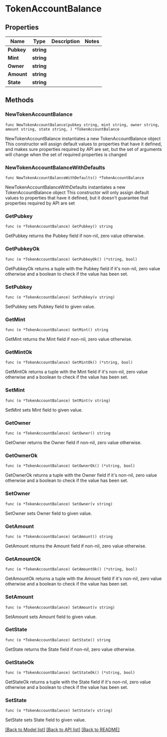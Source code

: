 # TokenAccountBalance

## Properties

Name | Type | Description | Notes
------------ | ------------- | ------------- | -------------
**Pubkey** | **string** |  | 
**Mint** | **string** |  | 
**Owner** | **string** |  | 
**Amount** | **string** |  | 
**State** | **string** |  | 

## Methods

### NewTokenAccountBalance

`func NewTokenAccountBalance(pubkey string, mint string, owner string, amount string, state string, ) *TokenAccountBalance`

NewTokenAccountBalance instantiates a new TokenAccountBalance object
This constructor will assign default values to properties that have it defined,
and makes sure properties required by API are set, but the set of arguments
will change when the set of required properties is changed

### NewTokenAccountBalanceWithDefaults

`func NewTokenAccountBalanceWithDefaults() *TokenAccountBalance`

NewTokenAccountBalanceWithDefaults instantiates a new TokenAccountBalance object
This constructor will only assign default values to properties that have it defined,
but it doesn't guarantee that properties required by API are set

### GetPubkey

`func (o *TokenAccountBalance) GetPubkey() string`

GetPubkey returns the Pubkey field if non-nil, zero value otherwise.

### GetPubkeyOk

`func (o *TokenAccountBalance) GetPubkeyOk() (*string, bool)`

GetPubkeyOk returns a tuple with the Pubkey field if it's non-nil, zero value otherwise
and a boolean to check if the value has been set.

### SetPubkey

`func (o *TokenAccountBalance) SetPubkey(v string)`

SetPubkey sets Pubkey field to given value.


### GetMint

`func (o *TokenAccountBalance) GetMint() string`

GetMint returns the Mint field if non-nil, zero value otherwise.

### GetMintOk

`func (o *TokenAccountBalance) GetMintOk() (*string, bool)`

GetMintOk returns a tuple with the Mint field if it's non-nil, zero value otherwise
and a boolean to check if the value has been set.

### SetMint

`func (o *TokenAccountBalance) SetMint(v string)`

SetMint sets Mint field to given value.


### GetOwner

`func (o *TokenAccountBalance) GetOwner() string`

GetOwner returns the Owner field if non-nil, zero value otherwise.

### GetOwnerOk

`func (o *TokenAccountBalance) GetOwnerOk() (*string, bool)`

GetOwnerOk returns a tuple with the Owner field if it's non-nil, zero value otherwise
and a boolean to check if the value has been set.

### SetOwner

`func (o *TokenAccountBalance) SetOwner(v string)`

SetOwner sets Owner field to given value.


### GetAmount

`func (o *TokenAccountBalance) GetAmount() string`

GetAmount returns the Amount field if non-nil, zero value otherwise.

### GetAmountOk

`func (o *TokenAccountBalance) GetAmountOk() (*string, bool)`

GetAmountOk returns a tuple with the Amount field if it's non-nil, zero value otherwise
and a boolean to check if the value has been set.

### SetAmount

`func (o *TokenAccountBalance) SetAmount(v string)`

SetAmount sets Amount field to given value.


### GetState

`func (o *TokenAccountBalance) GetState() string`

GetState returns the State field if non-nil, zero value otherwise.

### GetStateOk

`func (o *TokenAccountBalance) GetStateOk() (*string, bool)`

GetStateOk returns a tuple with the State field if it's non-nil, zero value otherwise
and a boolean to check if the value has been set.

### SetState

`func (o *TokenAccountBalance) SetState(v string)`

SetState sets State field to given value.



[[Back to Model list]](../README.md#documentation-for-models) [[Back to API list]](../README.md#documentation-for-api-endpoints) [[Back to README]](../README.md)


